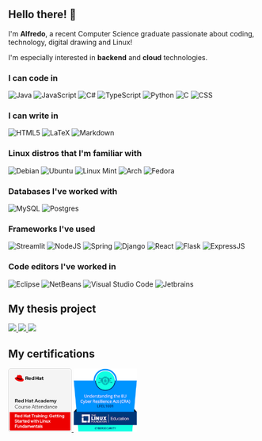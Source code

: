 ## Hello there! 👋
I'm **Alfredo**, a recent Computer Science graduate passionate about coding, technology, digital drawing and Linux!

I'm especially interested in **backend** and **cloud** technologies.

### I can code in
![Java](https://img.shields.io/badge/Java%20(SE%2C%20EE)-e11f21?style=for-the-badge&logo=openjdk&logoColor=white) <!--![Rust](https://img.shields.io/badge/Rust-D34516?style=for-the-badge&logo=rust&logoColor=white)-->
![JavaScript](https://img.shields.io/badge/JavaScript-f7a813?style=for-the-badge&logo=javascript&logoColor=white) 
![C#](https://custom-icon-badges.demolab.com/badge/C%23-%23239120.svg?style=for-the-badge&logo=cshrp&logoColor=white)
![TypeScript](https://img.shields.io/badge/TypeScript-007ACC?style=for-the-badge&logo=typescript&logoColor=white)
![Python](https://img.shields.io/badge/Python-306998?style=for-the-badge&logo=python&logoColor=white)
![C](https://img.shields.io/badge/C-00599C?style=for-the-badge&logo=c&logoColor=white)
![CSS](https://img.shields.io/badge/CSS-663399?style=for-the-badge&logo=css&logoColor=white)

### I can write in
![HTML5](https://img.shields.io/badge/HTML5-E34F26?style=for-the-badge&logo=html5&logoColor=white)
![LaTeX](https://img.shields.io/badge/LaTeX-008080?style=for-the-badge&logo=latex&logoColor=white)
![Markdown](https://img.shields.io/badge/Markdown-404d59?style=for-the-badge&logo=markdown&logoColor=white)

### Linux distros that I'm familiar with
![Debian](https://img.shields.io/badge/Debian-A81D33?style=for-the-badge&logo=debian&logoColor=fff)
![Ubuntu](https://img.shields.io/badge/Ubuntu-E95420?style=for-the-badge&logo=ubuntu&logoColor=white)
![Linux Mint](https://img.shields.io/badge/Linux%20Mint-72ae34?style=for-the-badge&logo=Linux%20Mint&logoColor=white)
![Arch](https://img.shields.io/badge/Arch%20Linux-1793D1?logo=arch-linux&logoColor=fff&style=for-the-badge)
![Fedora](https://img.shields.io/badge/Fedora_❤️-294172?style=for-the-badge&logo=fedora&logoColor=white)

### Databases I've worked with
![MySQL](https://img.shields.io/badge/MySQL-4479A1?style=for-the-badge&logo=mysql&logoColor=fff)
![Postgres](https://img.shields.io/badge/Postgres-%23316192?style=for-the-badge&logo=postgresql&logoColor=white)

### Frameworks I've used
![Streamlit](https://img.shields.io/badge/Streamlit-fe4b4b?style=for-the-badge&logo=streamlit&logoColor=white)
![NodeJS](https://img.shields.io/badge/node.js-6DA55F?style=for-the-badge&logo=node.js&logoColor=white)
![Spring](https://img.shields.io/badge/spring_boot-6db33f?style=for-the-badge&logo=spring&logoColor=white)
![Django](https://img.shields.io/badge/django-092e20?style=for-the-badge&logo=django&logoColor=white)
![React](https://img.shields.io/badge/React-0081A3?style=for-the-badge&logo=react&logoColor=white)
![Flask](https://img.shields.io/badge/flask-0f3865?style=for-the-badge&logo=flask&logoColor=white)
![ExpressJS](https://img.shields.io/badge/express%20JS-404d59?style=for-the-badge&logo=express&logoColor=white)

### Code editors I've worked in
![Eclipse](https://img.shields.io/badge/Eclipse-FE7A16?style=for-the-badge&logo=Eclipse&logoColor=white)
![NetBeans](https://img.shields.io/badge/NetBeans-7e9b29?style=for-the-badge&logo=apache-netbeans-ide&logoColor=white)
![Visual Studio Code](https://custom-icon-badges.demolab.com/badge/Visual%20Studio%20Code-0078d7.svg?style=for-the-badge&logo=vsc&logoColor=white)
![Jetbrains](https://img.shields.io/badge/JetBrains-FE2857?style=for-the-badge&logo=jetbrains&logoColor=white)

## My thesis project
<a href="https://github.com/isislab-unisa/vm-lab#readme" target="_blank">
  <picture>
    <source
      srcset="https://github-readme-stats.vercel.app/api/pin/?username=isislab-unisa&repo=vm-lab&theme=dark"
      media="(prefers-color-scheme: dark)"
    />
    <source
      srcset="https://github-readme-stats.vercel.app/api/pin/?username=isislab-unisa&repo=vm-lab"
      media="(prefers-color-scheme: light), (prefers-color-scheme: no-preference)"
    />
    <img src="https://github-readme-stats.vercel.app/api/pin/?username=isislab-unisa&repo=vm-lab" />
  </picture>
</a>
<a href="https://github.com/isislab-unisa/alfresco-sftp#readme" target="_blank">
  <picture>
    <source
      srcset="https://github-readme-stats.vercel.app/api/pin/?username=isislab-unisa&repo=alfresco-sftp&theme=dark"
      media="(prefers-color-scheme: dark)"
    />
    <source
      srcset="https://github-readme-stats.vercel.app/api/pin/?username=isislab-unisa&repo=alfresco-sftp"
      media="(prefers-color-scheme: light), (prefers-color-scheme: no-preference)"
    />
    <img src="https://github-readme-stats.vercel.app/api/pin/?username=isislab-unisa&repo=alfresco-sftp" />
  </picture>
</a>
<a href="https://github.com/isislab-unisa/alfresco-ssh#readme" target="_blank">
  <picture>
    <source
      srcset="https://github-readme-stats.vercel.app/api/pin/?username=isislab-unisa&repo=alfresco-ssh&theme=dark"
      media="(prefers-color-scheme: dark)"
    />
    <source
      srcset="https://github-readme-stats.vercel.app/api/pin/?username=isislab-unisa&repo=alfresco-ssh"
      media="(prefers-color-scheme: light), (prefers-color-scheme: no-preference)"
    />
    <img src="https://github-readme-stats.vercel.app/api/pin/?username=isislab-unisa&repo=alfresco-ssh" />
  </picture>
</a>

## My certifications
<a href="https://www.credly.com/badges/5725a674-b719-4c0c-8d52-02fe8375ba3c/public_url" target="_blank">
  <img height=128 width=128 src="certifications/red-hat-training-getting-started-with-linux-fundame.1.png">
</a>

<a href="https://www.credly.com/badges/b7e8014e-460d-4e6c-a180-d4827baca84f/public_url" target="_blank">
  <img height=128 width=128 src="certifications/lfel1001-understanding-the-eu-cyber-resilience-act-.png">
</a>
